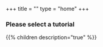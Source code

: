 +++
title = ""
type = "home"
+++

### Please select a tutorial

{{% children description="true" %}}
